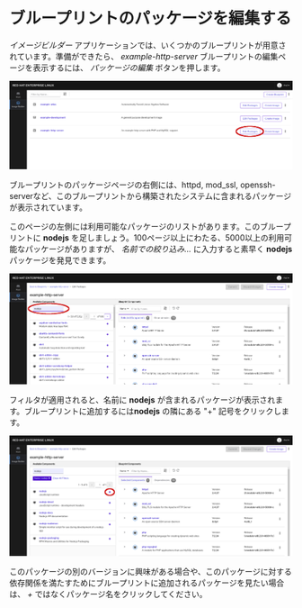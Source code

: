 # ブループリントのパッケージを編集する

*イメージビルダー* アプリケーションでは、いくつかのブループリントが用意されています。準備ができたら、 *example-http-server* ブループリントの編集ページを表示するには、 *パッケージの編集* ボタンを押します。

![パッケージの編集へ移動](./assets/Nav-Edit.png)

ブループリントのパッケージページの右側には、httpd, mod_ssl, openssh-serverなど、このブループリントから構築されたシステムに含まれるパッケージが表示されています。

このページの左側には利用可能なパッケージのリストがあります。このブループリントに __nodejs__ を足しましょう。100ページ以上にわたる、5000以上の利用可能なパッケージがありますが、 *名前での絞り込み…*  に入力すると素早く __nodejs__ パッケージを発見できます。

![利用可能なコンポーネントを絞り込む](./assets/Filter-Components.png)

フィルタが適用されると、名前に __nodejs__ が含まれるパッケージが表示されます。ブループリントに追加するには**nodejs** の隣にある "+" 記号をクリックします。

![コンポーネントの追加](./assets/Add-Component.png)

このパッケージの別のバージョンに興味がある場合や、このパッケージに対する依存関係を満たすためにブループリントに追加されるパッケージを見たい場合は、 *+* ではなくパッケージ名をクリックしてください。
